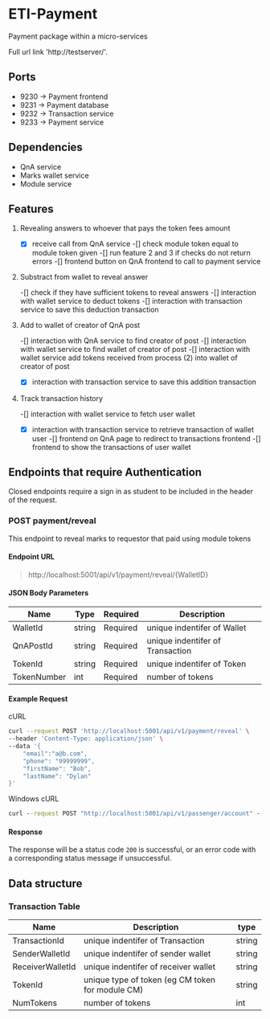 # ETI-Payment

Payment package within a micro-services

Full url link 'http://testserver/'.

## Ports

- 9230 -> Payment frontend
- 9231 -> Payment database
- 9232 -> Transaction service
- 9233 -> Payment service

## Dependencies

- QnA service
- Marks wallet service
- Module service

## Features

1. Revealing answers to whoever that pays the token fees amount

   -[X] receive call from QnA service
   -[] check module token equal to module token given
   -[] run feature 2 and 3 if checks do not return errors
   -[] frontend button on QnA frontend to call to payment service

2. Substract from wallet to reveal answer

   -[] check if they have sufficient tokens to reveal answers
   -[] interaction with wallet service to deduct tokens
   -[] interaction with transaction service to save this deduction transaction

3. Add to wallet of creator of QnA post

   -[] interaction with QnA service to find creator of post
   -[] interaction with wallet service to find wallet of creator of post
   -[] interaction with wallet service add tokens received from process (2) into wallet of creator of post
   -[X] interaction with transaction service to save this addition transaction

4. Track transaction history

   -[] interaction with wallet service to fetch user wallet
   -[X] interaction with transaction service to retrieve transaction of wallet user
   -[] frontend on QnA page to redirect to transactions frontend
   -[] frontend to show the transactions of user wallet

## Endpoints that require Authentication

Closed endpoints require a sign in as student to be included in the header of the
request.

### POST payment/reveal

This endpoint to reveal marks to requestor that paid using module tokens

#### Endpoint URL

> http://localhost:5001/api/v1/payment/reveal/{WalletID}

#### JSON Body Parameters

| Name        | Type   | Required | Description                      |
| ----------- | ------ | -------- | -------------------------------- |
| WalletId    | string | Required | unique indentifer of Wallet      |
| QnAPostId   | string | Required | unique indentifer of Transaction |
| TokenId     | string | Required | unique indentifer of Token       |
| TokenNumber | int    | Required | number of tokens                 |

#### Example Request

cURL

```bash
curl --request POST 'http://localhost:5001/api/v1/payment/reveal' \
--header 'Content-Type: application/json' \
--data '{
    "email":"a@b.com",
    "phone": "99999999",
    "firstName": "Bob",
    "lastName": "Dylan"
}'
```

Windows cURL

```cmd
curl --request POST "http://localhost:5001/api/v1/passenger/account" --header "Content-Type: application/json" --data "{\"email\":\"a@b.com\",\"phone\": \"99999999\",\"firstName\": \"Bob\",\"lastName\": \"Dylan\"}"
```

#### Response

The response will be a status code `200` is successful, or an error code with a corresponding status message if unsuccessful.

## Data structure

### Transaction Table

| Name             | Description                                      | type   |
| ---------------- | ------------------------------------------------ | ------ |
| TransactionId    | unique indentifer of Transaction                 | string |
| SenderWalletId   | unique indentifer of sender wallet               | string |
| ReceiverWalletId | unique indentifer of receiver wallet             | string |
| TokenId          | unique type of token (eg CM token for module CM) | string |
| NumTokens        | number of tokens                                 | int    |
